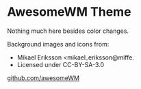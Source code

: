 # AwesomeWM Theme

Nothing much here besides color changes.

Background images and icons from: 
- Mikael Eriksson <mikael_eriksson@miffe.
- Licensed under CC-BY-SA-3.0

[github.com/awesomeWM](https://github.com/awesomeWM/awesome)